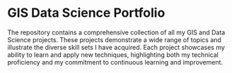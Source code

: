 # GIS Data Science Portfolio
The repository contains a comprehensive collection of all my GIS and Data Science projects. These projects demonstrate a wide range of topics and illustrate the diverse skill sets I have acquired. Each project showcases my ability to learn and apply new techniques, highlighting both my technical proficiency and my commitment to continuous learning and improvement.